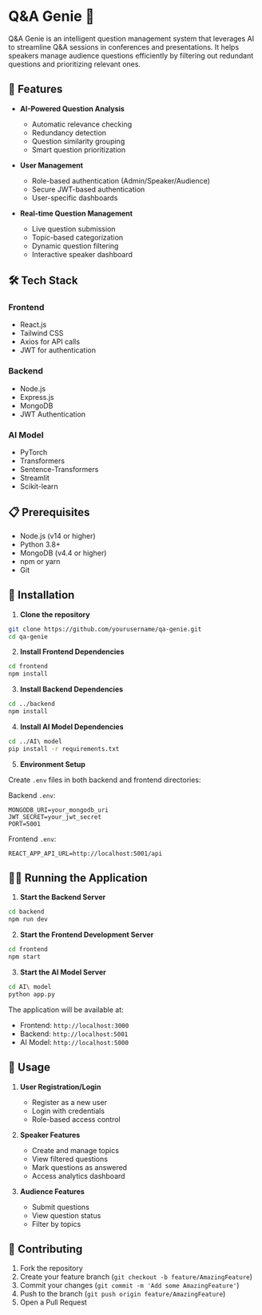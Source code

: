 # Q&A Genie 🎯

Q&A Genie is an intelligent question management system that leverages AI to streamline Q&A sessions in conferences and presentations. It helps speakers manage audience questions efficiently by filtering out redundant questions and prioritizing relevant ones.

## 🌟 Features

- **AI-Powered Question Analysis**
  - Automatic relevance checking
  - Redundancy detection
  - Question similarity grouping
  - Smart question prioritization

- **User Management**
  - Role-based authentication (Admin/Speaker/Audience)
  - Secure JWT-based authentication
  - User-specific dashboards

- **Real-time Question Management**
  - Live question submission
  - Topic-based categorization
  - Dynamic question filtering
  - Interactive speaker dashboard

## 🛠️ Tech Stack

### Frontend
- React.js
- Tailwind CSS
- Axios for API calls
- JWT for authentication

### Backend
- Node.js
- Express.js
- MongoDB
- JWT Authentication

### AI Model
- PyTorch
- Transformers
- Sentence-Transformers
- Streamlit
- Scikit-learn

## 📋 Prerequisites

- Node.js (v14 or higher)
- Python 3.8+
- MongoDB (v4.4 or higher)
- npm or yarn
- Git

## 🚀 Installation

1. **Clone the repository**
```bash
git clone https://github.com/yourusername/qa-genie.git
cd qa-genie
```

2. **Install Frontend Dependencies**
```bash
cd frontend
npm install
```

3. **Install Backend Dependencies**
```bash
cd ../backend
npm install
```

4. **Install AI Model Dependencies**
```bash
cd ../AI\ model
pip install -r requirements.txt
```

5. **Environment Setup**

Create `.env` files in both backend and frontend directories:

Backend `.env`:
```env
MONGODB_URI=your_mongodb_uri
JWT_SECRET=your_jwt_secret
PORT=5001
```

Frontend `.env`:
```env
REACT_APP_API_URL=http://localhost:5001/api
```

## 🏃‍♂️ Running the Application

1. **Start the Backend Server**
```bash
cd backend
npm run dev
```

2. **Start the Frontend Development Server**
```bash
cd frontend
npm start
```

3. **Start the AI Model Server**
```bash
cd AI\ model
python app.py
```

The application will be available at:
- Frontend: `http://localhost:3000`
- Backend: `http://localhost:5001`
- AI Model: `http://localhost:5000`

## 📱 Usage

1. **User Registration/Login**
   - Register as a new user
   - Login with credentials
   - Role-based access control

2. **Speaker Features**
   - Create and manage topics
   - View filtered questions
   - Mark questions as answered
   - Access analytics dashboard

3. **Audience Features**
   - Submit questions
   - View question status
   - Filter by topics


## 🤝 Contributing

1. Fork the repository
2. Create your feature branch (`git checkout -b feature/AmazingFeature`)
3. Commit your changes (`git commit -m 'Add some AmazingFeature'`)
4. Push to the branch (`git push origin feature/AmazingFeature`)
5. Open a Pull Request

